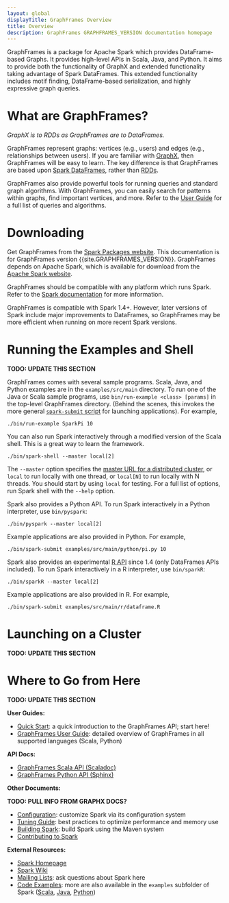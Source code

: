 ```yaml
---
layout: global
displayTitle: GraphFrames Overview
title: Overview
description: GraphFrames GRAPHFRAMES_VERSION documentation homepage
---
```


GraphFrames is a package for Apache Spark which provides DataFrame-based Graphs.
It provides high-level APIs in Scala, Java, and Python.
It aims to provide both the functionality of GraphX and extended functionality taking advantage
of Spark DataFrames.  This extended functionality includes motif finding, DataFrame-based
serialization, and highly expressive graph queries.

# What are GraphFrames?

*GraphX is to RDDs as GraphFrames are to DataFrames.*

GraphFrames represent graphs: vertices (e.g., users) and edges (e.g., relationships between users).
If you are familiar with [GraphX](http://spark.apache.org/docs/latest/graphx-programming-guide.html),
then GraphFrames will be easy to learn.  The key difference is that GraphFrames are based upon
[Spark DataFrames](http://spark.apache.org/docs/latest/sql-programming-guide.html),
rather than [RDDs](http://spark.apache.org/docs/latest/programming-guide.html#resilient-distributed-datasets-rdds).

GraphFrames also provide powerful tools for running queries and standard graph algorithms.
With GraphFrames, you can easily search for patterns within graphs, find important vertices, and more.
Refer to the [User Guide](user-guide.html) for a full list of queries and algorithms.

# Downloading

Get GraphFrames from the [Spark Packages website](http://spark-packages.org).
This documentation is for GraphFrames version {{site.GRAPHFRAMES_VERSION}}.
GraphFrames depends on Apache Spark, which is available for download from the
[Apache Spark website](http://spark.apache.org).

GraphFrames should be compatible with any platform which runs Spark.
Refer to the [Spark documentation](http://spark.apache.org/docs/latest) for more information.

GraphFrames is compatible with Spark 1.4+.  However, later versions of Spark include major improvements
to DataFrames, so GraphFrames may be more efficient when running on more recent Spark versions.

# Running the Examples and Shell

**TODO: UPDATE THIS SECTION**

GraphFrames comes with several sample programs.  Scala, Java, and Python examples are in the
`examples/src/main` directory. To run one of the Java or Scala sample programs, use
`bin/run-example <class> [params]` in the top-level GraphFrames directory. (Behind the scenes, this
invokes the more general
[`spark-submit` script](submitting-applications.html) for
launching applications). For example,

    ./bin/run-example SparkPi 10

You can also run Spark interactively through a modified version of the Scala shell. This is a
great way to learn the framework.

    ./bin/spark-shell --master local[2]

The `--master` option specifies the
[master URL for a distributed cluster](submitting-applications.html#master-urls), or `local` to run
locally with one thread, or `local[N]` to run locally with N threads. You should start by using
`local` for testing. For a full list of options, run Spark shell with the `--help` option.

Spark also provides a Python API. To run Spark interactively in a Python interpreter, use
`bin/pyspark`:

    ./bin/pyspark --master local[2]

Example applications are also provided in Python. For example,

    ./bin/spark-submit examples/src/main/python/pi.py 10

Spark also provides an experimental [R API](sparkr.html) since 1.4 (only DataFrames APIs included).
To run Spark interactively in a R interpreter, use `bin/sparkR`:

    ./bin/sparkR --master local[2]

Example applications are also provided in R. For example,
    
    ./bin/spark-submit examples/src/main/r/dataframe.R

# Launching on a Cluster

**TODO: UPDATE THIS SECTION**


# Where to Go from Here

**TODO: UPDATE THIS SECTION**

**User Guides:**

* [Quick Start](quick-start.html): a quick introduction to the GraphFrames API; start here!
* [GraphFrames User Guide](user-guide.html): detailed overview of GraphFrames
  in all supported languages (Scala, Python)

**API Docs:**

* [GraphFrames Scala API (Scaladoc)](api/scala/index.html#org.graphframes.package)
* [GraphFrames Python API (Sphinx)](api/python/index.html)

**Other Documents:**

**TODO: PULL INFO FROM GRAPHX DOCS?**

* [Configuration](configuration.html): customize Spark via its configuration system
* [Tuning Guide](tuning.html): best practices to optimize performance and memory use
* [Building Spark](building-spark.html): build Spark using the Maven system
* [Contributing to Spark](https://cwiki.apache.org/confluence/display/SPARK/Contributing+to+Spark)

**External Resources:**

* [Spark Homepage](http://spark.apache.org)
* [Spark Wiki](https://cwiki.apache.org/confluence/display/SPARK)
* [Mailing Lists](http://spark.apache.org/mailing-lists.html): ask questions about Spark here
* [Code Examples](http://spark.apache.org/examples.html): more are also available in the `examples` subfolder of Spark ([Scala]({{site.SPARK_GITHUB_URL}}/tree/master/examples/src/main/scala/org/apache/spark/examples),
 [Java]({{site.SPARK_GITHUB_URL}}/tree/master/examples/src/main/java/org/apache/spark/examples),
 [Python]({{site.SPARK_GITHUB_URL}}/tree/master/examples/src/main/python))
